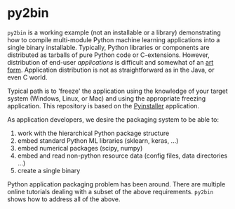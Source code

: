 # py2bin

`py2bin` is a working example (not an installable or a library) demonstrating how to compile multi-module Python machine
learning applications into a single binary installable. Typically, Python libraries or components are distributed as
tarballs of pure Python code or C-extensions. However, distribution of end-user _applications_ is difficult and somewhat
of an [art form](https://hackerboss.com/how-to-distribute-commercial-python-applications/). Application distribution is not 
as straightforward as in the Java, or even C world.
 
Typical path is to 'freeze' the application using the knowledge of your target system (Windows, Linux, or Mac) and using the 
appropriate freezing application. This repository is based on the [Pyinstaller](https://github.com/pyinstaller/pyinstaller/wiki)
application. 

As application developers, we desire the packaging system to be able to:

1. work with the hierarchical Python package structure
2. embed standard Python ML libraries (sklearn, keras, ...)
3. embed numerical packages (scipy, numpy)
4. embed and read non-python resource data (config files, data directories ...)
5. create a single binary

Python application packaging problem has been around. There are multiple online tutorials dealing with a subset of the 
above requirements. `py2bin` shows how to address all of the above. 
